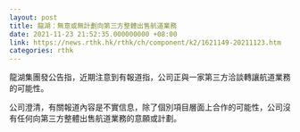 ```yaml
---
layout: post
title: 龍湖：無意或無計劃向第三方整體出售航道業務
date: 2021-11-23 21:52:35.000000000 +08:00
link: https://news.rthk.hk/rthk/ch/component/k2/1621149-20211123.htm
categories: rthk
---
```


龍湖集團發公告指，近期注意到有報道指，公司正與一家第三方洽談轉讓航道業務的可能性。

公司澄清，有關報道內容是不實信息，除了個別項目層面上合作的可能性，公司沒有任何向第三方整體出售航道業務的意願或計劃。
